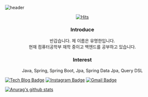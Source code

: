 ![header](https://capsule-render.vercel.app/api?type=waving&color=auto&height=300&section=header&text=Welcome%20To%20My%20Profile&fontSize=50)
<!--
**yumyeonghan/yumyeonghan** is a ✨ _special_ ✨ repository because its `README.md` (this file) appears on your GitHub profile.

Here are some ideas to get you started:

- 🔭 I’m currently working on ...
- 🌱 I’m currently learning ...
- 👯 I’m looking to collaborate on ...
- 🤔 I’m looking for help with ...
- 💬 Ask me about ...
- 📫 How to reach me: ...
- 😄 Pronouns: ...
- ⚡ Fun fact: ...
-->
<div align=center>

[![Hits](https://hits.seeyoufarm.com/api/count/incr/badge.svg?url=https%3A%2F%2Fgithub.com%2Fyumyeonghan&count_bg=%2379C83D&title_bg=%23555555&icon=&icon_color=%23E7E7E7&title=hits&edge_flat=false)](https://hits.seeyoufarm.com)

</div>

<div align=center>

  ### Introduce
  반갑습니다. 제 이름은 유명한입니다.</br>
  현재 컴퓨터공학부 재학 중이고 백엔드를 공부하고 있습니다.

  ### Interest
  Java, Spring, Spring Boot, Jpa, Spring Data Jpa, Query DSL

</div>



[![Tech Blog Badge](http://img.shields.io/badge/-Tech%20blog-black?style=flat-square&logo=github&link=https://zzsza.github.io/)](#) 
[![Instagram Badge](https://img.shields.io/badge/-Instagram-dd2a7b?style=flat-square&logo=instagram&logoColor=white&link=https://www.instagram.com/audgkss/)](https://www.instagram.com/audgkss/) 
[![Gmail Badge](https://img.shields.io/badge/-Gmail-d14836?style=flat-square&logo=Gmail&logoColor=white&link=mailto:office991013@gmail.com)](mailto:office991013@gmail.com)
</div>

[![Anurag's github stats](https://github-readme-stats.vercel.app/api?username=yumyeonghan)](https://github.com/anuraghazra/github-readme-stats)

